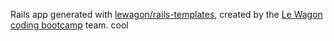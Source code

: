 Rails app generated with [lewagon/rails-templates](https://github.com/lewagon/rails-templates), created by the [Le Wagon coding bootcamp](https://www.lewagon.com) team.
cool
